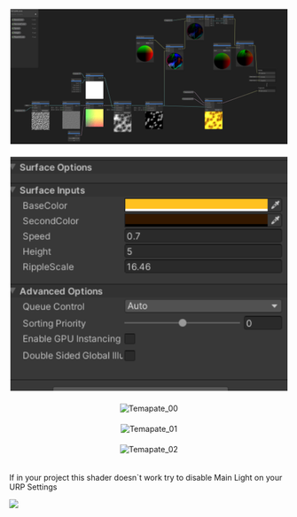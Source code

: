 <div style="text-align: center;">
    <img src="./Nodes.png" alt="Nodes" width="500" style="margin-bottom: 20px;"/>
</div>

<div style="text-align: center;">
    <img src="./Property.png" alt="Property" width="500" style="margin-bottom: 20px;"/>
</div>

<div style="text-align: center;">
    <img src="./Tempate_00.png" alt="Temapate_00" width="500" style="margin-bottom: 20px;"/>
</div>

<div style="text-align: center;">
    <img src="./Tempate_01.png" alt="Temapate_01" width="500" style="margin-bottom: 20px;"/>
</div>

<div style="text-align: center;">
    <img src="./Tempate_02.png" alt="Temapate_02" width="500" style="margin-bottom: 20px;"/>
</div>

If in your project this shader doesn`t work try to disable Main Light on your URP Settings

![](./URPSettings.png)
